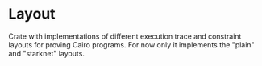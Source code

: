 # Layout

Crate with implementations of different execution trace and constraint layouts for proving Cairo programs. For now only it implements the "plain" and "starknet" layouts.
